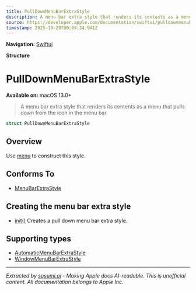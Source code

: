 ```yaml
---
title: PullDownMenuBarExtraStyle
description: A menu bar extra style that renders its contents as a menu that pulls down from the icon in the menu bar.
source: https://developer.apple.com/documentation/swiftui/pulldownmenubarextrastyle
timestamp: 2025-10-29T00:09:34.941Z
---
```


**Navigation:** [Swiftui](/documentation/swiftui)

**Structure**

# PullDownMenuBarExtraStyle

**Available on:** macOS 13.0+

> A menu bar extra style that renders its contents as a menu that pulls down from the icon in the menu bar.

```swift
struct PullDownMenuBarExtraStyle
```

## Overview

Use [menu](/documentation/swiftui/menubarextrastyle/menu) to construct this style.

## Conforms To

- [MenuBarExtraStyle](/documentation/swiftui/menubarextrastyle)

## Creating the menu bar extra style

- [init()](/documentation/swiftui/pulldownmenubarextrastyle/init()) Creates a pull down menu bar extra style.

## Supporting types

- [AutomaticMenuBarExtraStyle](/documentation/swiftui/automaticmenubarextrastyle)
- [WindowMenuBarExtraStyle](/documentation/swiftui/windowmenubarextrastyle)

---

*Extracted by [sosumi.ai](https://sosumi.ai) - Making Apple docs AI-readable.*
*This is unofficial content. All documentation belongs to Apple Inc.*
